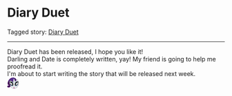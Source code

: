 # Diary Duet

Tagged story: [Diary Duet](https://www.fimfiction.net/story/538808/diary-duet)

***

Diary Duet has been released, I hope you like it!  
Darling and Date is completely written, yay! My friend is going to help me proofread it.  
I'm about to start writing the story that will be released next week.  
![:raritystarry:](../../../ponies/emotes/raritystarry.png)

